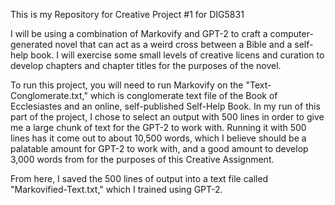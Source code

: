 This is my Repository for Creative Project #1 for DIG5831

I will be using a combination of Markovify and GPT-2 to craft a computer-generated novel
that can act as a weird cross between a Bible and a self-help book. I will exercise some
small levels of creative licens and curation to develop chapters and chapter titles for 
the purposes of the novel. 

To run this project, you will need to run Markovify on the "Text-Conglomerate.txt," 
which is  conglomerate text file of the Book of Ecclesiastes and an online, self-published
Self-Help Book. In my run of this part of the project, I chose to select an output with 
500 lines in order to give me a large chunk of text for the GPT-2 to work with. Running it
with 500 lines has it come out to about 10,500 words, which I believe should be a palatable
amount for GPT-2 to work with, and a good amount to develop 3,000 words from for the purposes
of this Creative Assignment.

From here, I saved the 500 lines of output into a text file called "Markovified-Text.txt," 
which I trained using GPT-2. 

